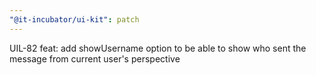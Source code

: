 ```yaml
---
"@it-incubator/ui-kit": patch
---
```


UIL-82 feat: add showUsername option to be able to show who sent the message from current user's perspective
  